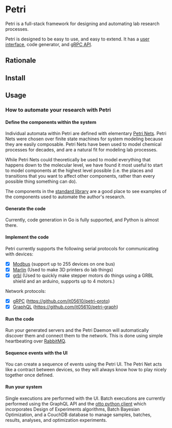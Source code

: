 # Petri

Petri is a full-stack framework for designing and automating lab research processes.

Petri is designed to be easy to use, and easy to extend. It has a [user interface](https://github.com/jt05610/petri-ui),
code generator,
and [gRPC API](https://github.com/jt05610/otto).

## Rationale


## Install

## Usage

### How to automate your research with Petri

#### Define the components within the system

Individual automata within Petri are defined with elementary [Petri Nets](https://en.wikipedia.org/wiki/Petri_net).
Petri Nets
were chosen over finite state machines for system modeling because they are easily composable. Petri Nets have been used
to model chemical processes for decades, and are a natural fit for modeling lab processes.

While Petri Nets could theoretically be used to model everything that happens down to the molecular level, we have found
it most useful to start to model components at the highest level possible (i.e. the places and transitions that you want
to affect other components, rather than every possible thing something can do).

The components in the [standard library](https://github.com/jt05610/petri-std) are a good place to see examples of the
components used to automate the author's research.

#### Generate the code

Currently, code generation in Go is fully supported, and Python is almost there.

#### Implement the code

Petri currently supports the following serial protocols for communicating with devices:

- [x] [Modbus](https://en.wikipedia.org/wiki/Modbus) (support up to 255 devices on one bus)
- [x] [Marlin](https://marlinfw.org/) (Used to make 3D printers do lab things)
- [x] [grbl](https://github.com/grbl/grbl) (Used to quickly make stepper motors do things using a GRBL shield and an
  arduino, supports up to 4 motors.)

Network protocols:

- [x] [gRPC](https://grpc.io/) (https://github.com/jt05610/petri-proto)
- [x] [GraphQL](https://graphql.org/) (https://github.com/jt05610/petri-graph)

#### Run the code

Run your generated servers and the Petri Daemon will automatically discover them and connect them to the network. This
is done using simple heartbeating over [RabbitMQ](https://www.rabbitmq.com/).

#### Sequence events with the UI

You can create a sequence of events using the Petri UI. The Petri Net acts like a contract between devices, so they will
always know how to play nicely together once defined.

#### Run your system

Single executions are performed with the UI. Batch executions are currently performed using the
GraphQL API and the [otto python client](https://www.github.com/jt05610/otto) which incorporates Design of Experiments
algorithms, Batch Bayesian Optimization, and a CouchDB database to manage samples, batches, results, analyses, and
optimization experiments.

